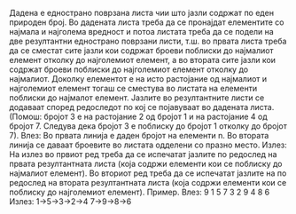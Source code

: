 Дадена е еднострано поврзана листа чии што jазли содржат по еден природен
броj. Во дадената листа треба да се пронаjдат елементите со наjмала и наjголема вредност и потоа листата треба да се подели на две резултантни еднострано
поврзани листи, т.ш. во првата листа треба да се сместат сите jазли кои содржат
броеви поблиски до наjмалиот елемент отколку до наjголемиот елемент, а во втората сите jазли кои содржат броеви поблиски до наjголемиот елемент отколку
до наjмалиот. Доколку елементот е на исто растоjание од наjмалиот и наjголемиот елемент тогаш се сместува во листата на елементи поблиски до наjмалот
елемент. Jазлите во резултантните листи се додаваат според редоследот по коj
се поjавуваат во дадената листа. (Помош: броjот 3 е на растоjание 2 од броjот
1 и на растоjание 4 од броjот 7. Следува дека броjот 3 е поблиску до броjот 1
отколку до броjот 7).
Влез: Во првата линиjа е даден броjот на елементи n. Во втората линиjа се
даваат броевите во листата одделени со празно место.
Излез: На излез во првиот ред треба да се испечатат jазлите по редослед на
првата резултантната листа (коjа содржи елементи кои се поблиску до наjмалиот
елемент). Во вториот ред треба да се испечатат jазлите на по редослед на втората резултантната листа (коjа содржи елементи кои се поблиску до наjголемиот
елемент).
Пример.
Влез:
9
1 5 7 3 2 9 4 8 6
Излез:
1->5->3->2->4
7->9->8->6
